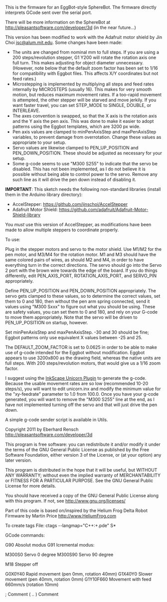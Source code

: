 This is the firmware for an EggBot-style SphereBot.
The firmware directly interprets GCode sent over the serial port.

There will be more information on the SphereBot at http://pleasantsoftware.com/developer/3d (in the near future...)


This version has been modified to work with the Adafruit motor shield by Jin Choi <jsc@alum.mit.edu>. Some changes have been made:

* The units are changed from nominal mm to full steps. If you are using a 200 steps/revolution stepper, G1 Y200 will rotate the rotation axis one full turn. This makes adjusting for object diameter unnecessary. (However, note below that the default zoom factor has been set to 1/16 for compatibility with Eggbot files. This affects X/Y coordinates but not feed rates.)
* Microstepping is implemented by multiplying all steps and feed rates internally by MICROSTEPS (usually 16). This makes for very smooth motion, but reduces maximum movement rates. If a too-rapid movement is attempted, the other stepper will be starved and move jerkily. If you want faster travel, you can set STEP_MODE to SINGLE, DOUBLE, or INTERLEAVE.
* The axes convention is swapped, so that the X axis is the rotation axis and the Y axis the pen axis. This was done to make it easier to adopt patterns using the Eggbot templates, which are 3200 px wide.
* Pen axis values are clamped to minPenAxisStep and maxPenAxisStep variables, to prevent damage from overrotation. Change these values as appropriate to your setup.
* Servo values are likewise clamped to PEN_UP_POSITION and PEN_DOWN_POSITION. These should be adjusted as necessary for your setup.
* Some g-code seems to use "M300 S255" to indicate that the servo be disabled. This has not been implemented, as I do not believe it is possible without being able to control power to the servo. Remove any such line as it will drive the pen down instead of disabling it.

**IMPORTANT**: This sketch needs the following non-standard libraries (install them in the Arduino library directory):

* AccelStepper: https://github.com/jinschoi/AccelStepper
* Adafruit Motor Shield: https://github.com/adafruit/Adafruit-Motor-Shield-library

You *must* use this version of AccelStepper, as modifications have been made to allow multiple steppers to coordinate properly.

To use:

Plug in the stepper motors and servo to the motor shield. Use M1/M2 for the pen motor, and M3/M4 for the rotation motor. M1 and M3 should have the same colored pairs of wires, as should M2 and M4, in order to have everything turn in the correct directions. The servo should go into the Servo 2 port with the brown wire towards the edge of the board. If you do things differently, edit PEN_AXIS_PORT, ROTATION_AXIS_PORT, and SERVO_PIN appropriately.

Define PEN_UP_POSITION and PEN_DOWN_POSITION appropriately. The servo gets clamped to these values, so to determine the correct values, set them to 0 and 180, then without the pen arm spring connected, send it values using "M300 Sxxx" to figure out what you should be using. These are safety values, you can set them to 0 and 180, and rely on your G-code to move them appropriately. Note that the servo will be driven to PEN_UP_POSITION on startup, however.

Set minPenAxisStep and maxPenAxisStep. -30 and 30 should be fine; Eggbot patterns only use equivalent X values between -25 and 25.

The DEFAULT_ZOOM_FACTOR is set to 0.0625 in order to be able to make use of g-code intended for the Eggbot without modification. Eggbot appears to use 3200x800 as the drawing field, whereas the native units are full steps. With 200 steps/revolution motors, that would give us a 1/16 zoom factor.

I suggest using the [InkScape Unicorn Plugin](https://github.com/martymcguire/inkscape-unicorn) to generate the g-code. Because the usable movement rates are so low (recommended 10-20 steps/s), you will want to edit unicorn.inx and modify the minimum value for the "xy-feedrate" parameter to 1.0 from 100.0. Once you have your g-code generated, you will want to remove the "M300 S255" line at the end, as I have not implemented turning off the servo and that will just drive the pen down.

A simple g-code sender script is available in Utils.


Copyright 2011 by Eberhard Rensch <http://pleasantsoftware.com/developer/3d>

This program is free software: you can redistribute it and/or modify
it under the terms of the GNU General Public License as published by
the Free Software Foundation, either version 3 of the License, or
(at your option) any later version.

This program is distributed in the hope that it will be useful,
but WITHOUT ANY WARRANTY; without even the implied warranty of
MERCHANTABILITY or FITNESS FOR A PARTICULAR PURPOSE.  See the
GNU General Public License for more details.

You should have received a copy of the GNU General Public License
along with this program.  If not, see <http://www.gnu.org/licenses/>

Part of this code is based on/inspired by the Helium Frog Delta Robot Firmware
by Martin Price <http://www.HeliumFrog.com>

To create tags File: ctags --langmap="C++:+.pde" S*


GCode commands:

G90	Absolut modus
G91	Icremental modus:

M300S0	Servo 0 degree
M300S90	Servo 90 degree


M18	Stepper off

G0X0Y40	Rapid movement (pen 0mm, rotation 40mm)
G1X40Y0 Slower movement (pen 40mm, rotation 0mm)
G1Y10F660 Movement with feed 660mm/s (rotation 10mm)

;	Comment
( .. )	Comment
